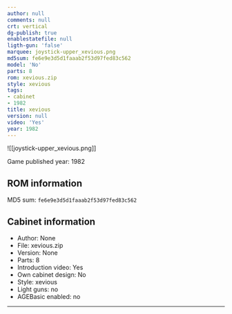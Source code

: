 ```yaml
---
author: null
comments: null
crt: vertical
dg-publish: true
enablestatefile: null
ligth-gun: 'false'
marquee: joystick-upper_xevious.png
md5sum: fe6e9e3d5d1faaab2f53d97fed83c562
model: 'No'
parts: 8
rom: xevious.zip
style: xevious
tags:
- cabinet
- 1982
title: xevious
version: null
video: 'Yes'
year: 1982
---
```


![[joystick-upper_xevious.png]]

Game published year: 1982

## ROM information

MD5 sum: `fe6e9e3d5d1faaab2f53d97fed83c562` 

## Cabinet information

- Author: None
- File: xevious.zip
- Version: None
- Parts: 8
- Introduction video: Yes
- Own cabinet design: No
- Style: xevious
- Light guns: no
- AGEBasic enabled: no

---

